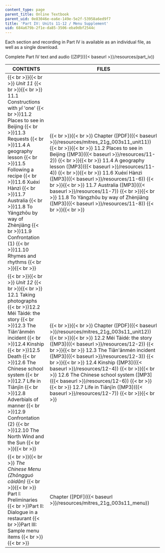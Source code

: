 ```yaml
---
content_type: page
parent_title: Online Textbook
parent_uid: 0e83046e-ea6e-149e-5e2f-53958a6ed9f7
title: 'Part IV: Units 11-12 / Menu Supplement'
uid: 684a679b-2f1e-da85-3506-eba9dbf2544c
---
```


Each section and recording in Part IV is available as an individual file, as well as a single download.

Complete Part IV text and audio ([ZIP]({{< baseurl >}}/resources/part_iv))

| CONTENTS | FILES |
| --- | --- |
|  {{< br >}}{{< br >}} _Unit 11_ {{< br >}}{{< br >}} 11.1 Constructions with _yī_ 'one'  {{< br >}}11.2 Places to see in Beijing  {{< br >}}11.3 Requests  {{< br >}}11.4 A geography lesson  {{< br >}}11.5 Following a recipe  {{< br >}}11.6 Xuéxí Hànzì  {{< br >}}11.7 Australia  {{< br >}}11.8 To Yángzhōu by way of Zhènjiāng  {{< br >}}11.9 Confrontation (1)  {{< br >}}11.10 Rhymes and rhythms {{< br >}}{{< br >}}  |  {{< br >}}{{< br >}} Chapter ([PDF]({{< baseurl >}}/resources/mitres_21g_003s11_unit11)) {{< br >}}{{< br >}} 11.2 Places to see in Beijing ([MP3]({{< baseurl >}}/resources/11-2)) {{< br >}}{{< br >}} 11.4 A geography lesson ([MP3]({{< baseurl >}}/resources/11-4)) {{< br >}}{{< br >}} 11.6 Xuéxí Hànzì ([MP3]({{< baseurl >}}/resources/11-6)) {{< br >}}{{< br >}} 11.7 Australia ([MP3]({{< baseurl >}}/resources/11-7)) {{< br >}}{{< br >}} 11.8 To Yángzhōu by way of Zhènjiāng ([MP3]({{< baseurl >}}/resources/11-8)) {{< br >}}{{< br >}}  |
|  {{< br >}}{{< br >}} _Unit 12_ {{< br >}}{{< br >}} 12.1 Taking photographs  {{< br >}}12.2 Méi Tàidé: the story  {{< br >}}12.3 The Tiān'ānmén incident  {{< br >}}12.4 Kinship  {{< br >}}12.5 Death  {{< br >}}12.6 The Chinese school system  {{< br >}}12.7 Life in Tiānjīn  {{< br >}}12.8 Adverbials of manner  {{< br >}}12.9 Confrontation (2)  {{< br >}}12.10 The North Wind and the Sun {{< br >}}{{< br >}}  |  {{< br >}}{{< br >}} Chapter ([PDF]({{< baseurl >}}/resources/mitres_21g_003s11_unit12)) {{< br >}}{{< br >}} 12.2 Méi Tàidé: the story ([MP3]({{< baseurl >}}/resources/12-2)) {{< br >}}{{< br >}} 12.3 The Tiān'ānmén incident ([MP3]({{< baseurl >}}/resources/12-3)) {{< br >}}{{< br >}} 12.4 Kinship ([MP3]({{< baseurl >}}/resources/12-4)) {{< br >}}{{< br >}} 12.6 The Chinese school system ([MP3]({{< baseurl >}}/resources/12-6)) {{< br >}}{{< br >}} 12.7 Life in Tiānjīn ([MP3]({{< baseurl >}}/resources/12-7)) {{< br >}}{{< br >}}  |
|  {{< br >}}{{< br >}} _The Chinese Menu (Zhōngguó càidān)_ {{< br >}}{{< br >}} Part I: Preliminaries  {{< br >}}Part II: Dialogue in a restaurant  {{< br >}}Part III: Sample menu items {{< br >}}{{< br >}}  | Chapter ([PDF]({{< baseurl >}}/resources/mitres_21g_003s11_menu))